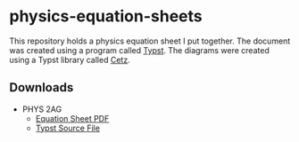 # physics-equation-sheets

This repository holds a physics equation sheet I put together.
The document was created using a program called [Typst](https://github.com/typst/typst).
The diagrams were created using a Typst library called [Cetz](https://github.com/cetz-package/cetz).

## Downloads

- PHYS 2AG
  - [Equation Sheet PDF](https://github.com/VinEdw/physics-equation-sheets/blob/master/phys-2ag/phys-2ag-equations.pdf)
  - [Typst Source File](https://github.com/VinEdw/physics-equation-sheets/blob/master/phys-2ag/phys-2ag-equations.typ)
